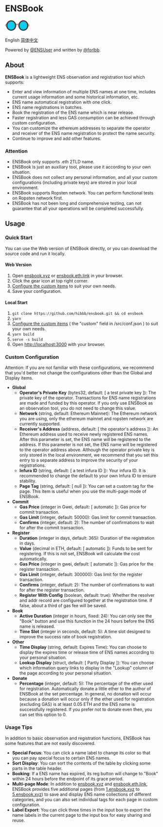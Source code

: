 # ENSBook

<img src="public/img/logo-glasses-600x300.png" alt="ENSBook Logo" width="80px" height="40px" />

English [简体中文](./README_CN.md)

Powered by [@ENSUser](https://twitter.com/ensuser) and written by [@forlbb](https://twitter.com/forlbb).

## About

**ENSBook** is a lightweight ENS observation and registration tool which supports:

- Enter and view information of multiple ENS names at one time, includes current usage information and some historical information, etc.
- ENS name automatical registration with one click.
- ENS name registrations in batches.
- Book the registration of the ENS name which is near release.
- Faster registration and less GAS consumption can be achieved through custom configuration.
- You can customize the ethereum addresses to separate the operator and receiver of the ENS name registration to protect the name security.
- Continue to improve and add other features.

### Attention

- ENSBook only supports .eth 2TLD name.
- ENSBook is just an auxiliary tool, please use it according to your own situation.
- ENSBook does not collect any personal information, and all your custom configurations (including private keys) are stored in your local environment.
- ENSBook supports Ropsten network. You can perform functional tests on Ropsten network first.
- ENSBook has not been long and comprehensive testing, can not guarantee that all your operations will be completed successfully.

## Usage

### Quick Start

You can use the Web version of ENSBook directly, or you can download the source code and run it locally.

#### Web Version

1. Open [ensbook.xyz](https://ensbook.xyz/) or [ensbook.eth.link](https://ensbook.eth.link/) in your browser.
2. Click the gear icon at top right corner.
3. [Configure the custom items](#custom-configuration) to suit your own needs.
4. Save your configuration.

#### Local Start

1. `git clone https://github.com/hibbb/ensbook.git && cd ensbook`
2. `yarn`
3. [Configure the custom items](#custom-configuration) ( the "custom" field in /src/conf.json ) to suit your own needs.
4. `yarn build`
5. `serve -s build`
6. Open [http://localhost:3000](http://localhost:3000) with your browser.

### Custom Configuration

Attention: If you are not familiar with these configurations, we recommend that you'd better not change the configurations other than the Global and Display items.

- **Global**
  - **Operator's Private Key** (bytes32, default: [ a test private key ]): The private key of the operator. Transactions for ENS name registrations are made and funded by this operator. If you only use ENSBook as an observation tool, you do not need to change this value.
  - **Network** (string, default: Ethereum Mainnet): The Ethereum network you are using, only the ethereum mainnet and ropsten network are currently supported.
  - **Receiver's Address** (address, default: [ the operator's address ]): An Ethereum address used to receive newly registered ENS names. After this parameter is set, the ENS name will be registered to the address. If this parameter is not set, the ENS name will be registered to the operator address above. Although the operator private key is only stored in the local environment, we recommend that you set this entry to a separate address to improve the security of your registrations.
  - **Infura ID** (string, default: [ a test infura ID ]): Your infura ID. It is recommended to change the default to your own Infura ID to ensure stability.
  - **Page Tag** (string, default: [ null ]): You can set a custom tag for the page. This item is useful when you use the multi-page mode of ENSBook.
- **Commit**
  - **Gas Price** (integer in Gwei, default: [ automatic ]): Gas price for commit transaction.
  - **Gas Limit** (integer, default: 50000): Gas limit for commit transaction.
  - **Confirms** (integer, default: 2): The number of confirmations to wait for after the commit transaction.
- **Register**
  - **Duration** (integer in days, default: 365): Duration of the registration in days.
  - **Value** (decimal in ETH, default: [ automatic ]): Funds to be sent for registering. If this is not set, ENSBook will calculate the cost automatically.
  - **Gas Price** (integer in gwei, default: [ automatic ]): Gas price for the register transaction.
  - **Gas Limit** (integer, default: 300000): Gas limit for the register transaction.
  - **Confirms** (integer, default: 2): The number of confirmations to wait for after the register transaction.
  - **Register With Config** (boolean, default: true): Whether the resolver and addr record are configured together at the registration time. If false, about a third of gas fee will be saved.
- **Book**
  - **Active Duration** (integer in hours, fixed: 24): You can only see the "Book" button and use this function in the 24 hours before the ENS name is released.
  - **Time Slot** (integer in seconds, default: 5): A time slot designed to improve the success rate of book registration.
- **Other**
  - **Time Display** (string, default: Expires Time): You can choose to display the expires time or release time of ENS names according to your personal situation.
  - **Lookup Display** (struct, default: [ Partly Display ]): You can choose which information query links to display in the "Lookup" column of the page according to your personal situation.
- **Donate**
  - **Percentage** (integer, default: 5): The percentage of the ether used for registration. Automatically donate a little ether to the author of ENSBook at the set percentage. In general, no donation will occur because a donation will occur only if the ether used for registration (excluding GAS) is at least 0.05 ETH and the ENS name is successfully registered. If you prefer not to donate even then, you can set this option to 0.

### Usage Tips

In addition to basic observation and registration functions, ENSBook has some features that are not easily discovered.

- **Special Focus**: You can click a name label to change its color so that you can pay special focus to certain ENS names.
- **Sort Display**: You can sort the contents of the table by clicking some parts in the table header.
- **Booking**: If a ENS name has expired, its reg button will change to "Book" within 24 hours before the endpoint of its grace period.
- **Multi-page Mode**: In addition to [ensbook.xyz](https://ensbook.xyz/) and [ensbook.eth.link](https://ensbook.eth.link/), ENSBook provides five additional pages (from [1.ensbook.xyz](https://1.ensbook.xyz/) to [5.ensbook.xyz](https://5.ensbook.xyz/)) to save and display ENS name collections of different categories, and you can also set individual tags for each page in custom configuration.
- **Label Export**: You can click three times in the input box to export the name labels in the current page to the input box for easy sharing and reuse.
